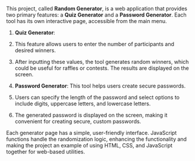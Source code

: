 This project, called **Random Generator**, is a web application that provides two primary features:
a **Quiz Generator** and a **Password Generator**. Each tool has its own interactive page, accessible from the main menu.

1. **Quiz Generator**:
2.  This feature allows users to enter the number of participants and desired winners.
3.  After inputting these values, the tool generates random winners, which could be useful for raffles or contests. The results are displayed on the screen.

4. **Password Generator**: This tool helps users create secure passwords.
5. Users can specify the length of the password and select options to include digits, uppercase letters, and lowercase letters.
6. The generated password is displayed on the screen, making it convenient for creating secure, custom passwords.

Each generator page has a simple, user-friendly interface. JavaScript functions handle the randomization logic, 
enhancing the functionality and making the project an example of using HTML, CSS, and JavaScript together for web-based utilities.
